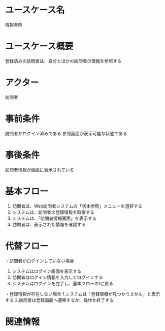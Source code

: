 # ユースケース名
情報参照
# ユースケース概要
登録済みの訪問者は、自分とほかの訪問者の情報を参照する
# アクター
訪問者
# 事前条件
訪問者がログイン済みである
参照画面が表示可能な状態である
# 事後条件
訪問者情報が画面に表示されている
# 基本フロー
1. 訪問者は、Web訪問者システムの「状本参照」メニューを選択する
2. システムは、訪問者の登録情報を取得する
3. システムは、「訪問者情報画面」を表示する
4. 訪問者は、表示された情報を確認する
# 代替フロー
・訪問者がログインしていない場合
 1. システムはログイン画面を表示する
 2. 訪問者はログイン情報を入力してログインする
 3. システムはログインを完了し、基本フローの1に戻る

・登録情報が存在しない場合
 1.システムは「登録情報が見つかりません」と表示する
 2.訪問者は登録画面へ遷移するか、操作を終了する
# 関連情報